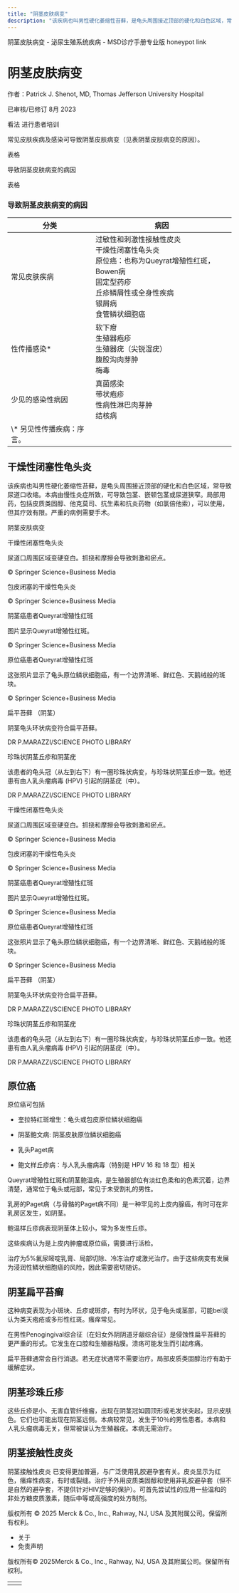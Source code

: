 ```yaml
---
title: "阴茎皮肤病变"
description: "该疾病也叫男性硬化萎缩性苔藓，是龟头周围接近顶部的硬化和白色区域，常导致尿道口收缩。本病由慢性炎症所致，可导致包茎、嵌顿包茎或尿道狭窄。局部用药，包括皮质类固醇、他克莫司、抗生素和抗炎药物（如氯倍他索），可以使用，但其疗效有限。严重的病例需要手术。"
---
```


﻿阴茎皮肤病变 \- 泌尿生殖系统疾病 \- MSD诊疗手册专业版 honeypot link

# 阴茎皮肤病变

作者：Patrick J. Shenot, MD, Thomas Jefferson University Hospital

已审核/已修订 8月 2023

看法 进行患者培训

常见皮肤疾病及感染可导致阴茎皮肤病变（见表阴茎皮肤病变的原因）。

表格

导致阴茎皮肤病变的病因

表格

### 导致阴茎皮肤病变的病因

| 分类 | 病因 |
| --- | --- |
| 常见皮肤疾病 | 过敏性和刺激性接触性皮炎<br>干燥性闭塞性龟头炎<br>原位癌：也称为Queyrat增殖性红斑，Bowen病<br>固定型药疹<br>丘疹鳞屑性或全身性疾病<br>银屑病<br>食管鳞状细胞癌 |
| 性传播感染\* | 软下疳<br>生殖器疱疹<br>生殖器疣（尖锐湿疣）<br>腹股沟肉芽肿<br>梅毒 |
| 少见的感染性病因 | 真菌感染<br>带状疱疹<br>性病性淋巴肉芽肿<br>结核病 |
| \\* 另见性传播疾病：序言。 |

## 干燥性闭塞性龟头炎

该疾病也叫男性硬化萎缩性苔藓，是龟头周围接近顶部的硬化和白色区域，常导致尿道口收缩。本病由慢性炎症所致，可导致包茎、嵌顿包茎或尿道狭窄。局部用药，包括皮质类固醇、他克莫司、抗生素和抗炎药物（如氯倍他索），可以使用，但其疗效有限。严重的病例需要手术。

阴茎皮肤病变



干燥性闭塞性龟头炎

尿道口周围区域变硬变白。抓挠和摩擦会导致刺激和瘀点。

© Springer Science+Business Media



包皮闭塞的干燥性龟头炎

© Springer Science+Business Media



阴茎癌患者Queyrat增殖性红斑

图片显示Queyrat增殖性红斑。

© Springer Science+Business Media



原位癌患者Queyrat增殖性红斑

这张照片显示了龟头原位鳞状细胞癌，有一个边界清晰、鲜红色、天鹅绒般的斑块。

© Springer Science+Business Media



扁平苔藓 （阴茎）

阴茎龟头环状病变符合扁平苔藓。

DR P.MARAZZI/SCIENCE PHOTO LIBRARY



珍珠状阴茎丘疹和阴茎疣

该患者的龟头冠（从左到右下）有一圈珍珠状病变，与珍珠状阴茎丘疹一致。他还患有由人乳头瘤病毒 (HPV) 引起的阴茎疣（中）。

DR P.MARAZZI/SCIENCE PHOTO LIBRARY



干燥性闭塞性龟头炎

尿道口周围区域变硬变白。抓挠和摩擦会导致刺激和瘀点。

© Springer Science+Business Media



包皮闭塞的干燥性龟头炎

© Springer Science+Business Media



阴茎癌患者Queyrat增殖性红斑

图片显示Queyrat增殖性红斑。

© Springer Science+Business Media



原位癌患者Queyrat增殖性红斑

这张照片显示了龟头原位鳞状细胞癌，有一个边界清晰、鲜红色、天鹅绒般的斑块。

© Springer Science+Business Media



扁平苔藓 （阴茎）

阴茎龟头环状病变符合扁平苔藓。

DR P.MARAZZI/SCIENCE PHOTO LIBRARY



珍珠状阴茎丘疹和阴茎疣

该患者的龟头冠（从左到右下）有一圈珍珠状病变，与珍珠状阴茎丘疹一致。他还患有由人乳头瘤病毒 (HPV) 引起的阴茎疣（中）。

DR P.MARAZZI/SCIENCE PHOTO LIBRARY

## 原位癌

原位癌可包括

- 奎拉特红斑增生：龟头或包皮原位鳞状细胞癌

- 阴茎鲍文病: 阴茎皮肤原位鳞状细胞癌

- 乳头Paget病

- 鲍文样丘疹病：与人乳头瘤病毒（特别是 HPV 16 和 18 型）相关


Queyrat增殖性红斑和阴茎鲍温病，是生殖器部位有淡红色柔和的色素沉着，边界清楚，通常位于龟头或冠部，常见于未受割礼的男性。

乳房的Paget病（与骨骼的Paget病不同）是一种罕见的上皮内腺癌，有时可在非乳房区发生，如阴茎。

鲍温样丘疹病表现阴茎体上较小，常为多发性丘疹。

这些疾病认为是上皮内肿瘤或原位癌，需要进行活检。

治疗为5%氟尿嘧啶乳膏、局部切除、冷冻治疗或激光治疗。由于这些病变有发展为浸润性鳞状细胞癌的风险，因此需要密切随访。

## 阴茎扁平苔癣

这种病变表现为小斑块、丘疹或斑疹，有时为环状，见于龟头或茎部，可能bei误认为类天疱疮或多形性红斑。瘙痒常见。

在男性Penogingival综合征（在妇女外阴阴道牙龈综合征）是侵蚀性扁平苔藓的更严重的形式。它发生在口腔和生殖器粘膜。溃疡可能发生而引起疼痛。

扁平苔藓通常会自行消退。若无症状通常不需要治疗。局部皮质类固醇治疗有助于缓解症状。

## 阴茎珍珠丘疹

这些丘疹是小、无害血管纤维瘤，出现在阴茎冠如圆顶形或毛发状突起，显示皮肤色。它们也可能出现在阴茎远侧。本病较常见，发生于10％的男性患者。本病和人乳头瘤病毒无关，但常被误认为生殖器疣。本病无需治疗。

## 阴茎接触性皮炎

阴茎接触性皮炎 已变得更加普遍，与广泛使用乳胶避孕套有关。皮炎显示为红色，瘙痒性病变，有时或裂缝。治疗予外用皮质类固醇和使用非乳胶避孕套（但不是自然的避孕套，不提供针对HIV足够的保护）。可首先尝试性的应用一些温和的非处方糖皮质激素，随后中等或高强度的处方制剂。



版权所有 © 2025
Merck & Co., Inc., Rahway, NJ, USA 及其附属公司。保留所有权利。

- 关于
- 免责声明

版权所有© 2025Merck & Co., Inc., Rahway, NJ, USA 及其附属公司。保留所有权利。

|     |     |
| --- | --- |
|  |  |